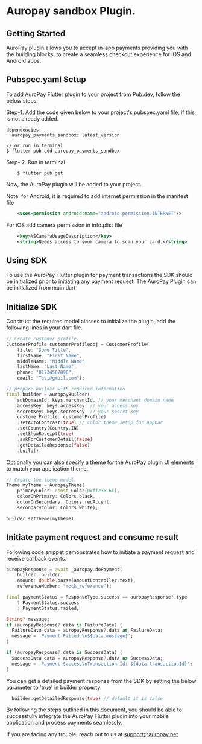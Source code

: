 # Auropay sandbox Plugin.

## Getting Started

AuroPay plugin allows you to accept in-app payments providing you with the building blocks, to create a seamless checkout experience for iOS and Android apps.


## Pubspec.yaml Setup

To add AuroPay Flutter plugin to your project from Pub.dev, follow the below steps.

Step-1.  Add the code given below to your project's pubspec.yaml file, if this is not already added.
```
dependencies:
  auropay_payments_sandbox: latest_version
  
// or run in terminal
$ flutter pub add auropay_payments_sandbox
```

Step- 2. Run in terminal
```
    $ flutter pub get
```

Now, the AuroPay plugin will be added to your project.

Note: for Android, it is required to add internet permission in the manifest file
```xml
    <uses-permission android:name="android.permission.INTERNET"/> 
```

For iOS add camera permission in info.plist file
```xml
    <key>NSCameraUsageDescription</key>
    <string>Needs access to your camera to scan your card.</string>
```


## Using SDK
To use the AuroPay Flutter plugin for payment transactions the SDK should be initialized prior to initiating any payment request. The AuroPay Plugin can be initialized from main.dart

## Initialize SDK
Construct the required model classes to initialize the plugin, add the following lines in your dart file.
```dart
// Create customer profile.
CustomerProfile customerProfileobj = CustomerProfile(
    title: "Some Title",
    firstName: "First Name",
    middleName: "Middle Name",
    lastName: "Last Name",
    phone: "01234567890",
    email: "Test@gmail.com");

// prepare builder with required information
final builder = AuropayBuilder(
    subDomainId: keys.merchantId, // your merchant domain name
    accessKey: keys.accessKey, // your access key
    secretKey: keys.secretKey, // your secret key
    customerProfile: customerProfile)
    .setAutoContrast(true) // color theme setup for appbar
    .setCountry(Country.IN)
    .setShowReceipt(true)
    .askForCustomerDetail(false)
    .getDetailedResponse(false)
    .build();
```

Optionally you can also specify a theme for the AuroPay plugin UI elements to match your application theme.
```dart
// Create the theme model.
Theme myTheme = AuropayTheme(
    primaryColor: const Color(0xff236C6C),
    colorOnPrimary: Colors.black,
    colorOnSecondary: Colors.redAccent,
    secondaryColor: Colors.white);

builder.setTheme(myTheme);
```

## Initiate payment request and consume result
Following code snippet demonstrates how to initiate a payment request and receive callback events.
```dart
auropayResponse = await _auropay.doPayment(
    builder: builder,
    amount: double.parse(amountController.text),
    referenceNumber: "mock_reference");

final paymentStatus = ResponseType.success == auropayResponse?.type
    ? PaymentStatus.success 
    : PaymentStatus.failed; 

String? message;
if (auropayResponse?.data is FailureData) {
  FailureData data = auropayResponse?.data as FailureData;
  message = 'Payment Failed:\n${data.message}';
}

if (auropayResponse?.data is SuccessData) {
  SuccessData data = auropayResponse?.data as SuccessData;
  message = 'Payment Success\nTransaction Id: ${data.transactionId}';
}
```

You can get a detailed payment response from the SDK by setting the below parameter to 'true' in builder property.
```dart
  builder.getDetailedResponse(true) // default it is false
```

By following the steps outlined in this document, you should be able to successfully integrate the AuroPay Flutter plugin into your mobile application and process payments seamlessly.

If you are facing any trouble, reach out to us at support@auropay.net
